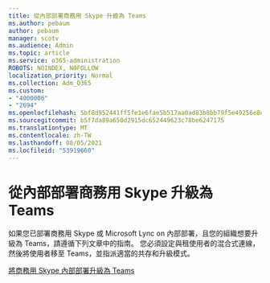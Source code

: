```yaml
---
title: 從內部部署商務用 Skype 升級為 Teams
ms.author: pebaum
author: pebaum
manager: scotv
ms.audience: Admin
ms.topic: article
ms.service: o365-administration
ROBOTS: NOINDEX, NOFOLLOW
localization_priority: Normal
ms.collection: Adm_O365
ms.custom:
- "4000006"
- "2694"
ms.openlocfilehash: 5bf8d952441ff5fe1e6fae5b517aa0ad83b8bb79f5e49256e8ebcedbc086c3d1
ms.sourcegitcommit: b5f7da89a650d2915dc652449623c78be6247175
ms.translationtype: MT
ms.contentlocale: zh-TW
ms.lasthandoff: 08/05/2021
ms.locfileid: "53919660"
---
```

# <a name="upgrade-from-skype-for-business-on-premises-to-teams"></a>從內部部署商務用 Skype 升級為 Teams

如果您已部署商務用 Skype 或 Microsoft Lync on 內部部署，且您的組織想要升級為 Teams，請遵循下列文章中的指南。 您必須設定與租使用者的混合式連線，然後將使用者移至 Teams，並指派適當的共存和升級模式。 

[將商務用 Skype 內部部署升級為 Teams](https://docs.microsoft.com/MicrosoftTeams/upgrade-to-teams-execute-skypeforbusinesshybridonprem)


